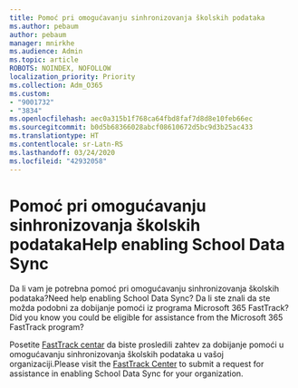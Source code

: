 ```yaml
---
title: Pomoć pri omogućavanju sinhronizovanja školskih podataka
ms.author: pebaum
author: pebaum
manager: mnirkhe
ms.audience: Admin
ms.topic: article
ROBOTS: NOINDEX, NOFOLLOW
localization_priority: Priority
ms.collection: Adm_O365
ms.custom:
- "9001732"
- "3834"
ms.openlocfilehash: aec0a315b1f768ca64fbd8faf7d8d8e10feb66ec
ms.sourcegitcommit: b0d5b68366028abcf08610672d5bc9d3b25ac433
ms.translationtype: HT
ms.contentlocale: sr-Latn-RS
ms.lasthandoff: 03/24/2020
ms.locfileid: "42932058"
---
```

# <a name="help-enabling-school-data-sync"></a><span data-ttu-id="f34d0-102">Pomoć pri omogućavanju sinhronizovanja školskih podataka</span><span class="sxs-lookup"><span data-stu-id="f34d0-102">Help enabling School Data Sync</span></span>

<span data-ttu-id="f34d0-103">Da li vam je potrebna pomoć pri omogućavanju sinhronizovanja školskih podataka?</span><span class="sxs-lookup"><span data-stu-id="f34d0-103">Need help enabling School Data Sync?</span></span> <span data-ttu-id="f34d0-104">Da li ste znali da ste možda podobni za dobijanje pomoći iz programa Microsoft 365 FastTrack?</span><span class="sxs-lookup"><span data-stu-id="f34d0-104">Did you know you could be eligible for assistance from the Microsoft 365 FastTrack program?</span></span>

<span data-ttu-id="f34d0-105">Posetite [FastTrack centar](https://www.microsoft.com/fasttrack) da biste prosledili zahtev za dobijanje pomoći u omogućavanju sinhronizovanja školskih podataka u vašoj organizaciji.</span><span class="sxs-lookup"><span data-stu-id="f34d0-105">Please visit the [FastTrack Center](https://www.microsoft.com/fasttrack) to submit a request for assistance in enabling School Data Sync for your organization.</span></span>

